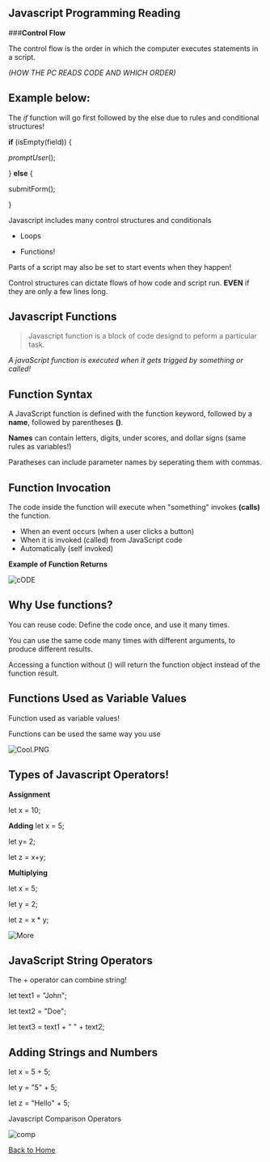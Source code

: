 ## Javascript Programming Reading

###**Control Flow**

The control flow is the order in which the computer executes statements in a script.

*(HOW THE PC READS CODE AND WHICH ORDER)*


## Example below:
The *if* function will go first followed by the else due to rules and conditional structures!

**if** (isEmpty(field)) {

*promptUser*();

} **else** {


submitForm();


}

Javascript includes many control structures and conditionals

- Loops

- Functions!

Parts of a script may also be set to start events when they happen!

Control structures can dictate flows of how code and script run. **EVEN** if they are only a few lines long.

## Javascript Functions 

> Javascript function is a block of code designd to peform a particular task.

*A javaScript function is executed when it gets trigged by something or called!*

## Function Syntax

A JavaScript function is defined with the function keyword, followed by a **name**, followed by parentheses **()**.

**Names** can contain letters, digits, under scores, and dollar signs (same rules as variables!)

Paratheses can include parameter names by seperating them with commas. 

## Function Invocation

The code inside the function will execute when "something" invokes **(calls)** the function.

- When an event occurs (when a user clicks a button)
- When it is invoked (called) from JavaScript code
- Automatically (self invoked)

**Example of Function Returns**

![cODE](../img/ExampleCode.PNG)

## Why Use functions?

You can reuse code: Define the code once, and use it many times.

You can use the same code many times with different arguments, to produce different results.

Accessing a function without () will return the function object instead of the function result.

## Functions Used as Variable Values

Function used as variable values!

Functions can be used the same way you use

![Cool.PNG](../img/Cool.PNG)

## Types of Javascript Operators!

**Assignment** 

let x = 10;

**Adding**
let x = 5;
 
let y= 2;

let z = x+y;

**Multiplying**

let x = 5;

let y = 2;

let z = x * y;

![More](../img/More.PNG)

## JavaScript String Operators

The + operator can combine string! 

let text1 = "John";

let text2 = "Doe";

let text3 = text1 + " " + text2;

## Adding Strings and Numbers

let x = 5 + 5;

let y = "5" + 5;

let z = "Hello" + 5;

Javascript Comparison Operators

![comp](../img/comp.PNG)

[Back to Home](https://zusolaris.github.io/reading-notes/)




